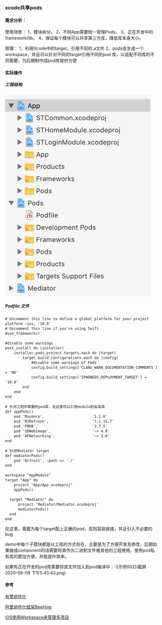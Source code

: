 ### xcode共享pods

#### 需求分析：

使用场景：
1、模块拆分。
2、不同App需要统一管理Pods。
3、正在开发中的framework/lib。
4、保证每个模块可以共享第三方库，降低库本身大小。

原理：
1、利用Xcode中的target，引用不同的.a文件
2、pods会生成一个workspace，并且可以针对不同的target引用不同的pod 库，以适配不同库的不同需要，为后期制作成pod库提供方便

#### 实际操作

##### 工程结构

![工程结构](product_menu.png)

##### Podfile 文件

```
# Uncomment this line to define a global platform for your project
platform :ios, '10.0'
# Uncomment this line if you're using Swift
#use_frameworks!

#disable some warnings
post_install do |installer|
    installer.pods_project.targets.each do |target|
        target.build_configurations.each do |config|
            #disable some warnings of Pods
            config.build_settings['CLANG_WARN_DOCUMENTATION_COMMENTS'] = 'NO'
            config.build_settings['IPHONEOS_DEPLOYMENT_TARGET'] = '10.0'
        end
    end
end

# 针对工程中需要的pod库，在这里可以引用module的私有库
def appPods()
    pod 'Masonry',                      '1.1.0'
    pod 'MJRefresh',                    '3.1.15.7'
    pod 'FMDB',                         '2.7.5'
    pod 'SDWebImage',                   '~> 4.0'
    pod 'AFNetworking',                 '~> 3.0'
end

# 针对Mediator target
def mediatorPods()
    pod 'Bifrost', :path => './'
end

workspace "AppModule"
target "App" do 
    project "App/App.xcodeproj"
    appPods()
  
  target "Mediator" do
      project 'Mediator/Mediator.xcodeproj'
      mediatorPods()
  end
end
```

在这里，需要为每个target配上正确的pod，否则容易报错，并且引入不必要的bug

demo中每个子模块都是以工程的方式存在，主要是为了方便开发及修改，后期如果做成component的话需要将其作为二进制文件被其他的工程使用，使用pod私有库的更加方便，并能提升效率。

如果有正在开发的pod库需要将其文件加入到pod编译中：
![示例002](截屏2020-06-08 下午5.43.43.png)

#### 参考

[有赞组件化](https://github.com/youzan/Bifrost)

[阿里组件化框架BeeHive](http://liumh.com/2018/10/11/beehive-analysis/)

[iOS使用Workspace来管理多项目](https://www.jianshu.com/p/b6c59d8ed2c9)